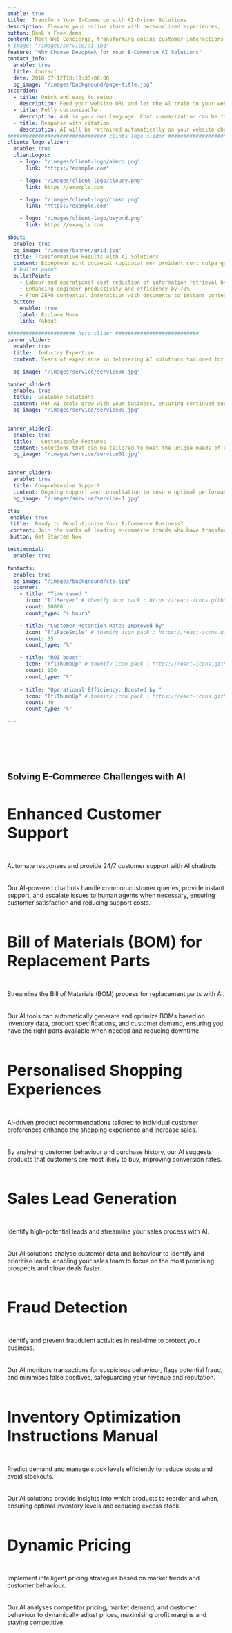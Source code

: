 ```yaml
---
enable: true
title:  Transform Your E-Commerce with AI-Driven Solutions
description: Elevate your online store with personalized experiences, intelligent recommendations, and efficient operations powered by cutting-edge AI.
button: Book a Free demo
content: Meet Web Concierge, transforming online customer interactions with its advanced website bot, powered by RagWorks technology.
# image: "/images/service/ai.jpg"
feature: "Why Choose Devoptek for Your E-Commerce AI Solutions"
contact_info:
  enable: true
  title: Contact
  date: 2018-07-12T18:19:33+06:00
  bg_image: "/images/background/page-title.jpg"
accordion:
  - title: Quick and easy to setup
    description: Feed your website URL and let the AI train on your website. Then embed the AI bot in your website.
  - title: Fully customizable
    description: Ask in your own language. Chat summarization can be forwarded to your sales/marketing teams.
  - title: Response with citation
    description: AI will be retrained automatically on your website changes and AI will answer with the accurate citation on your website.
################################ clints logo slider ################################
clients_logo_slider:
  enable: true
  clientLogos:
    - logo: "/images/client-logo/aimco.png"
      link: "https://example.com"

    - logo: "/images/client-logo/cloudy.png"
      link: https://example.com

    - logo: "/images/client-logo/cookd.png"
      link: "https://example.com"

    - logo: "/images/client-logo/beyond.png"
      link: https://example.com

about:
  enable: true
  bg_image: "/images/banner/grid.jpg"
  title: Transformative Results with AI Solutions
  content: Excepteur sint occaecat cupidatat non proident sunt culpa qui officia deserunt mollit anim id est laborum.
  # bullet point
  bulletPoint:
    - Labour and operational cost reduction of information retrieval by 80%
    - Enhancing engineer productivity and efficiency by 70%
    - From ZERO contextual interaction with documents to instant contextual response
  button:
    enable: true
    label: Explore More
    link: /about

###################### hero slider ###########################
banner_slider:
  enable: true
  title:  Industry Expertise
  content: Years of experience in delivering AI solutions tailored for e-commerce businesses.

  bg_image: "/images/service/service06.jpg"

banner_slider1:
  enable: true
  title:  Scalable Solutions
  content: Our AI tools grow with your business, ensuring continued success.
  bg_image: "/images/service/service03.jpg"


banner_slider2:
  enable: true
  title:   Customizable Features
  content: Solutions that can be tailored to meet the unique needs of your online store.
  bg_image: "/images/service/service02.jpg"


banner_slider3:
  enable: true
  title: Comprehensive Support
  content: Ongoing support and consultation to ensure optimal performance of AI tools.
  bg_image: "/images/service/service-1.jpg"

cta:
 enable: true
 title:  Ready to Revolutionise Your E-Commerce Business?
 content: Join the ranks of leading e-commerce brands who have transformed their operations with AI. Get started today and see the difference for yourself.
 button: Get Started Now

testimonial:
  enable: true

funfacts:
  enable: true
  bg_image: "/images/background/cta.jpg"
  counter:
    - title: "Time saved "
      icon: "TfiServer" # themify icon pack : https://react-icons.github.io/react-icons/icons/tfi/
      count: 10000
      count_type: "+ hours"

    - title: "Customer Retention Rate: Improved by"
      icon: "TfiFaceSmile" # themify icon pack : https://react-icons.github.io/react-icons/icons/tfi/
      count: 35
      count_type: "%"

    - title: "ROI boost"
      icon: "TfiThumbUp" # themify icon pack : https://react-icons.github.io/react-icons/icons/tfi/
      count: 150
      count_type: "%"
    
    - title: "Operational Efficiency: Boosted by "
      icon: "TfiThumbUp" # themify icon pack : https://react-icons.github.io/react-icons/icons/tfi/
      count: 40
      count_type: "%"

---
```


<section class="section">
<h2 class="text-center text-black dark:text-white md:text-4xl text-2xl m-0 md:pb-16 pb-8" id="use-cases">Solving E-Commerce Challenges with AI
</h2>
<div class="container overlay-content">
<div class="row">
<div class="lg:col-4  ">
<div class="rounded-lg dark:bg-[#222C40] sol_card shadow-xl grid place-content-center h-5/6 mb-5 p-5">

<h3 class="text-xl text-black dark:text-white">Enhanced Customer Support
</h3>

<p class="dark:text-white">Automate responses and provide 24/7 customer support with AI chatbots. </p>

<p class="dark:text-white">Our AI-powered chatbots handle common customer queries, provide instant support, and escalate issues to human agents when necessary, ensuring customer satisfaction and reducing support costs.</p>

</div>
</div>
<div class="lg:col-4 ">
<div class="rounded-lg dark:bg-[#222C40] sol_card shadow-xl grid place-content-center h-5/6 mb-5 p-5">

<h3 class="text-xl text-black dark:text-white">Bill of Materials (BOM) for Replacement Parts
</h3>

<p class="dark:text-white">Streamline the Bill of Materials (BOM) process for replacement parts with AI.</p> 

<p class="dark:text-white">Our AI tools can automatically generate and optimize BOMs based on inventory data, product specifications, and customer demand, ensuring you have the right parts available when needed and reducing downtime.</p>



</div>
</div>
<div class="lg:col-4  ">
<div class="rounded-lg dark:bg-[#222C40] sol_card shadow-xl grid place-content-center h-5/6 mb-5 p-5">

<h3 class="text-xl text-black dark:text-white">Personalised Shopping Experiences
</h3>

<p class="dark:text-white">AI-driven product recommendations tailored to individual customer preferences enhance the shopping experience and increase sales. </p>

<p class="dark:text-white">By analysing customer behaviour and purchase history, our AI suggests products that customers are most likely to buy, improving conversion rates.</p>



</div>
</div>


<div class="lg:col-4 ml-auto   ">
<div class="rounded-lg dark:bg-[#222C40] sol_card shadow-xl grid place-content-center h-5/6 mb-5 p-5">

<h3 class="text-xl text-black dark:text-white">Sales Lead Generation
</h3>

<p class="dark:text-white">Identify high-potential leads and streamline your sales process with AI.</p>

<p class="dark:text-white">Our AI solutions analyse customer data and behaviour to identify and prioritise leads, enabling your sales team to focus on the most promising prospects and close deals faster.</p>



</div>
</div>
<div class="lg:col-4 ml-auto   ">
<div class="rounded-lg dark:bg-[#222C40] shadow-xl sol_card grid place-content-center h-5/6 mb-5 p-5">

<h3 class="text-xl text-black dark:text-white"> Fraud Detection</h3>

<p class="dark:text-white">Identify and prevent fraudulent activities in real-time to protect your business. </p>

<p class="dark:text-white">Our AI monitors transactions for suspicious behaviour, flags potential fraud, and minimises false positives, safeguarding your revenue and reputation.
</p>


</div>
</div>
<div class="lg:col-4 ml-auto   ">
<div class="rounded-lg dark:bg-[#222C40] shadow-xl sol_card grid place-content-center h-5/6 mb-5 p-5">

<h3 class="text-xl text-black dark:text-white">Inventory Optimization
Instructions Manual</h3>

<p class="dark:text-white">Predict demand and manage stock levels efficiently to reduce costs and avoid stockouts.</p>

<p class="dark:text-white">Our AI solutions provide insights into which products to reorder and when, ensuring optimal inventory levels and reducing excess stock.</p>




</div>
</div>
<div class="lg:col-4  mb-0  ">
<div class="rounded-lg dark:bg-[#222C40] sol_card shadow-xl grid place-content-center h-5/6 p-5">
 
<h3 class="text-xl text-black dark:text-white">Dynamic Pricing
</h3>

<p class="dark:text-white">Implement intelligent pricing strategies based on market trends and customer behaviour. </p>

<p class="dark:text-white">Our AI analyses competitor pricing, market demand, and customer behaviour to dynamically adjust prices, maximising profit margins and staying competitive.</p>



</div>
</div>
</div>
</div>
</section>
 


<style>
h4{
      font-size: 22px;
}
h3{
  font-size: 36px;
}

.content .list-content {
    padding-left: 2.5rem !important;
}

.check {
    color: #00bf52;
    width:30px;
    height:30px;
    margin:auto;
}
    .section {
        padding-top: 4rem;
        padding-bottom: 4rem;
    }
.xmark {
    color: #f00;
    width:30px;
    height:30px;
      margin:auto;
}
#we-are-exceptional{
  margin-top:40px !important;
}
.content ul li::before {
    background-size: 100% !important;
    }
    #features,#benefits,#we-are-exceptional{
      text-align:center;
    }
    b{
      font-size: 17px !important;
    }
    .test span,.test .separator{
      display:none;
    }
    .sol_card p{
      padding:10px 0;
    }
    #offgrid-ai{
         text-align: center;
    }
     @media(max-width:600px){
       th,td{
        padding: 5px !important;
       }
       td,th{
        font-size:12px !important;
       }
       .section {
    padding-top: 2rem;
    padding-bottom: 2rem;
}
    }
</style>
